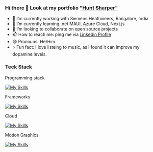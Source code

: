 ### Hi there 👋 Look at my portfolio ["Hunt Sharper"](https://www.huntsharper.in)

- 🔭 I’m currently working with Siemens Heathineers, Bangalore, India
- 🌱 I’m currently learning .net MAUI, Azure Cloud, Next.js
- 👯 I’m looking to collaborate on open source projects
- 📫 How to reach me: ping me via [Linkedin Profile](https://www.linkedin.com/in/kkb-ktm)
- 😄 Pronouns: He/Him
- ⚡ Fun fact: I love listeing to music, as i found it can improve my dopamine levels.

### Teck Stack

<p>Programming stack</p>

[![My Skills](https://skillicons.dev/icons?i=cs,js,ts,html,css)](https://skillicons.dev)

<p>Frameworks</p>

[![My Skills](https://skillicons.dev/icons?i=angular,react,blazor)](https://skillicons.dev)

<p>Cloud</p>

[![My Skills](https://skillicons.dev/icons?i=azure)](https://skillicons.dev)

<p>Motion Graphics</p>

[![My Skills](https://skillicons.dev/icons?i=premiere,ae)](https://skillicons.dev)

